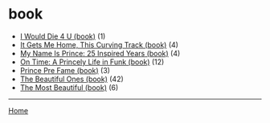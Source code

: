 # book

  * [I Would Die 4 U (book)](./book/i-would-die-4-u/) (1)
  * [It Gets Me Home, This Curving Track (book)](./book/it-gets-me-home-this-curving-track/) (4)
  * [My Name Is Prince: 25 Inspired Years (book)](./book/my-name-is-prince-25-inspired-years/) (4)
  * [On Time: A Princely Life in Funk (book)](./book/on-time-a-princely-life-in-funk/) (12)
  * [Prince Pre Fame (book)](./book/prince-pre-fame/) (3)
  * [The Beautiful Ones (book)](./book/the-beautiful-ones/) (42)
  * [The Most Beautiful (book)](./book/the-most-beautiful/) (6)

----

[Home](../)
